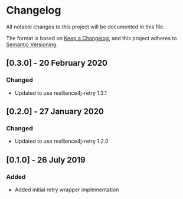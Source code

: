 # Changelog
All notable changes to this project will be documented in this file.

The format is based on [Keep a Changelog](https://keepachangelog.com/en/1.0.0/),
and this project adheres to [Semantic Versioning](https://semver.org/spec/v2.0.0.html).

## [0.3.0] - 20 February 2020
### Changed
- Updated to use resilience4j-retry 1.3.1

## [0.2.0] - 27 January 2020
### Changed
- Updated to use resilience4j-retry 1.2.0

## [0.1.0] - 26 July 2019
### Added
- Added initial retry wrapper implementation

